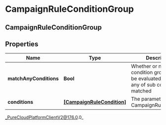 # CampaignRuleConditionGroup

## CampaignRuleConditionGroup

## Properties

|Name | Type | Description | Notes|
|------------ | ------------- | ------------- | -------------|
| **matchAnyConditions** | **Bool** | Whether or not this condition group should be evaluated as true if any of sub conditions is matched | |
| **conditions** | [**[CampaignRuleCondition]**]([CampaignRuleCondition]) | The parameters for the CampaignRuleCondition. | |



_PureCloudPlatformClientV2@176.0.0_
